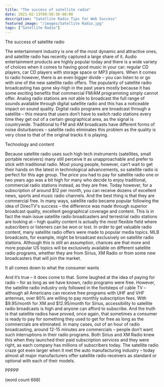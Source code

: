 ```yaml
---
title: "The success of satellite radio"
date: 2021-02-13T00:50:30-08:00
description: "Satellite Radio Tips for Web Success"
featured_image: "/images/Satellite Radio.jpg"
tags: ["Satellite Radio"]
---
```


The success of satellite radio

The entertainment industry is one of the most dynamic and attractive ones, and satellite radio has recently captured a large share of it. Audio entertainment products are highly popular today and there is a wide variety of choices when it comes to having good music in your car: regular CD players, car CD players with storage space or MP3 players. When it comes to radio however, there is an even bigger divide – you can listen to or go with one of the new satellite radio offers. The popularity of satellite radio broadcasting has gone sky-high in the past years mostly because it has some exciting benefits that commercial FM/AM programming simply cannot offer. Analog radio stations are not able to broadcast the full range of sounds available through digital satellite radio and this has a noticeable impact on sound quality. Digital radio programs are broadcast through a satellite – this means that users don’t have to switch radio stations every time they get out of a certain geographical area, as the signal is countrywide. Traditional to FM and AM broadcasts have different forms of noise disturbances – satellite radio eliminates this problem as the quality is very close to that of the original tracks it is playing. 

Technology and content

Because satellite radio uses such high tech instruments (satellites, small portable receivers) many still perceive it as unapproachable and prefer to stick with traditional radio. Most young people, however, can’t wait to get their hands on the latest in technological advancements, so satellite radio is perfect for this age group. The price you had to pay for satellite radio one or two years ago was a bit high for many who decide to enjoy traditional, commercial radio stations instead, as they are free. Today however, for a subscription of around $12 per month, you can receive dozens of excellent news, sports and music radio channels. And the best thing is that they are commercial free. In many ways, satellite radio became popular following the idea of DirecTV's success – the difference was made through superior broadcast quality, excellent geographical coverage and content. This is in fact the main issue satellite radio broadcasters and terrestrial radio stations are looking at – high quality content is actually the most flexible field where subscribers or listeners can be won or lost. In order to get valuable radio content, many satellite radio offers were made to popular media topics. MLB broadcasts, for example, might be broadcast exclusively on satellite radio stations. Although this is still an assumption, chances are that more and more popular US topics will be exclusively available on different satellite radio programs, whether they are from Sirius, XM Radio or from some new broadcasters that will join the market. 

It all comes down to what the consumer wants

And it’s true – it does come to that. Some laughed at the idea of paying for radio – for as long as we have known, radio programs were free. However, the satellite radio industry only followed in the footsteps of cable TV – although all Americans can receive free programs with UHF and VHF antennas, over 80% are willing to pay monthly subscription fees. With $9.95/month for XM and $12.95/month for Sirius, accessibility to satellite radio broadcasts is high and anyone can afford to subscribe. And the truth is that satellite radios have proved, once again, that sometimes a consumer is ready to pay for something they used to get for free as long as the commercials are eliminated. In many cases, out of an hour of radio broadcasting, around 12-15 minutes are commercials – people don’t want such interruptions in their radio programs. Both Sirius and XM Radio knew this when they launched their paid subscription services and they were right, as each company has millions of subscribers today. The satellite radio craze got even larger when it met the auto manufacturing industry – today almost all major manufacturers offer satellite radio receivers as standard or optional with each of their models. 

PPPPP

(word count 668)

